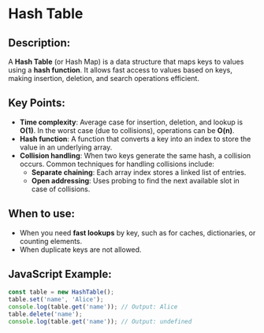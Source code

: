 # Hash Table

## Description:
A **Hash Table** (or Hash Map) is a data structure that maps keys to values using a **hash function**. 
It allows fast access to values based on keys, making insertion, deletion, and search operations efficient.

## Key Points:
- **Time complexity**: Average case for insertion, deletion, and lookup is **O(1)**. In the worst case (due to collisions), operations can be **O(n)**.
- **Hash function**: A function that converts a key into an index to store the value in an underlying array.
- **Collision handling**: When two keys generate the same hash, a collision occurs. Common techniques for handling collisions include:
    - **Separate chaining**: Each array index stores a linked list of entries.
    - **Open addressing**: Uses probing to find the next available slot in case of collisions.

## When to use:
- When you need **fast lookups** by key, such as for caches, dictionaries, or counting elements.
- When duplicate keys are not allowed.

## JavaScript Example:
```javascript
const table = new HashTable();
table.set('name', 'Alice');
console.log(table.get('name')); // Output: Alice
table.delete('name');
console.log(table.get('name')); // Output: undefined
```